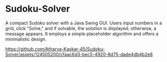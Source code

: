 # Sudoku-Solver
A compact Sudoku solver with a Java Swing GUI. Users input numbers in a grid, click "Solve," and if solvable, the solution is displayed; otherwise, a message appears. It employs a simple placeholder algorithm and offers a minimalistic design.


https://github.com/Atharva-Kaskar-45/Sudoku-Solver/assets/124505200/cfaac6d3-bec5-4920-8d75-dade4db4b2e8

